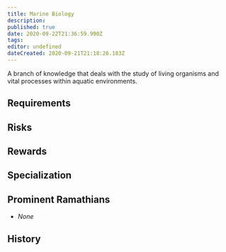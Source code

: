 ```yaml
---
title: Marine Biology
description: 
published: true
date: 2020-09-22T21:36:59.990Z
tags: 
editor: undefined
dateCreated: 2020-09-21T21:18:26.183Z
---
```


A branch of knowledge that deals with the study of living organisms and vital processes within aquatic environments.

## Requirements

## Risks

## Rewards

## Specialization

## Prominent Ramathians

- *None*

## History

